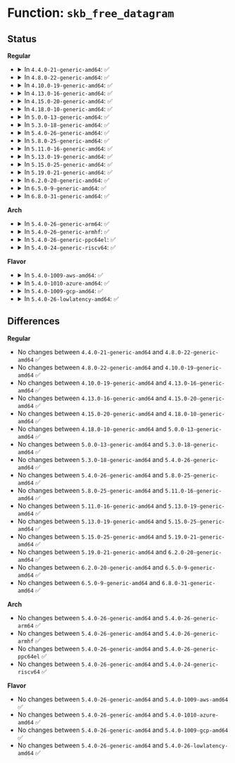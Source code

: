 # Function: <code>skb_free_datagram</code>

## Status
<b>Regular</b>
<ul>
<li>
<details>
<summary>In <code>4.4.0-21-generic-amd64</code>: ✅</summary>

```c
void skb_free_datagram(struct sock * sk, struct sk_buff * skb)
```

```json
{
  "name": "skb_free_datagram",
  "collision_type": "Unique Global",
  "inline_type": "No",
  "funcs": [
    {
      "addr": 18446744071586241792,
      "name": "skb_free_datagram",
      "external": true,
      "loc": "net/core/datagram.c:278",
      "file": "net/core/datagram.c",
      "inline": "seen, unknown",
      "caller_inline": [],
      "caller_func": [
        "net/netlink/af_netlink.c:netlink_recvmsg",
        "net/ipv4/raw.c:raw_recvmsg",
        "net/ipv4/ping.c:ping_recvmsg",
        "net/unix/af_unix.c:unix_accept",
        "net/unix/af_unix.c:unix_dgram_recvmsg",
        "net/ipv6/raw.c:rawv6_recvmsg",
        "net/packet/af_packet.c:packet_recvmsg",
        "net/packet/af_packet.c:packet_recvmsg"
      ]
    }
  ],
  "symbols": [
    {
      "addr": 18446744071586241792,
      "name": "skb_free_datagram",
      "section": ".text",
      "bind": "STB_GLOBAL",
      "size": 63
    }
  ]
}
```
</details>
</li>
<li>
<details>
<summary>In <code>4.8.0-22-generic-amd64</code>: ✅</summary>

```c
void skb_free_datagram(struct sock * sk, struct sk_buff * skb)
```

```json
{
  "name": "skb_free_datagram",
  "collision_type": "Unique Global",
  "inline_type": "No",
  "funcs": [
    {
      "addr": 18446744071586665504,
      "name": "skb_free_datagram",
      "external": true,
      "loc": "net/core/datagram.c:297",
      "file": "net/core/datagram.c",
      "inline": "seen, unknown",
      "caller_inline": [],
      "caller_func": [
        "net/netlink/af_netlink.c:netlink_recvmsg",
        "net/ipv4/raw.c:raw_recvmsg",
        "net/ipv4/ping.c:ping_recvmsg",
        "net/unix/af_unix.c:unix_dgram_recvmsg",
        "net/unix/af_unix.c:unix_accept",
        "net/ipv6/raw.c:rawv6_recvmsg",
        "net/packet/af_packet.c:packet_recvmsg"
      ]
    }
  ],
  "symbols": [
    {
      "addr": 18446744071586665504,
      "name": "skb_free_datagram",
      "section": ".text",
      "bind": "STB_GLOBAL",
      "size": 63
    }
  ]
}
```
</details>
</li>
<li>
<details>
<summary>In <code>4.10.0-19-generic-amd64</code>: ✅</summary>

```c
void skb_free_datagram(struct sock * sk, struct sk_buff * skb)
```

```json
{
  "name": "skb_free_datagram",
  "collision_type": "Unique Global",
  "inline_type": "No",
  "funcs": [
    {
      "addr": 18446744071586850576,
      "name": "skb_free_datagram",
      "external": true,
      "loc": "net/core/datagram.c:305",
      "file": "net/core/datagram.c",
      "inline": "seen, unknown",
      "caller_inline": [],
      "caller_func": [
        "net/netlink/af_netlink.c:netlink_recvmsg",
        "net/ipv4/raw.c:raw_recvmsg",
        "net/ipv4/ping.c:ping_recvmsg",
        "net/unix/af_unix.c:unix_dgram_recvmsg",
        "net/unix/af_unix.c:unix_accept",
        "net/ipv6/raw.c:rawv6_recvmsg",
        "net/packet/af_packet.c:packet_recvmsg"
      ]
    }
  ],
  "symbols": [
    {
      "addr": 18446744071586850576,
      "name": "skb_free_datagram",
      "section": ".text",
      "bind": "STB_GLOBAL",
      "size": 63
    }
  ]
}
```
</details>
</li>
<li>
<details>
<summary>In <code>4.13.0-16-generic-amd64</code>: ✅</summary>

```c
void skb_free_datagram(struct sock * sk, struct sk_buff * skb)
```

```json
{
  "name": "skb_free_datagram",
  "collision_type": "Unique Global",
  "inline_type": "No",
  "funcs": [
    {
      "addr": 18446744071586972176,
      "name": "skb_free_datagram",
      "external": true,
      "loc": "net/core/datagram.c:328",
      "file": "net/core/datagram.c",
      "inline": "seen, unknown",
      "caller_inline": [],
      "caller_func": [
        "net/netlink/af_netlink.c:netlink_recvmsg",
        "net/ipv4/raw.c:raw_recvmsg",
        "net/ipv4/ping.c:ping_recvmsg",
        "net/unix/af_unix.c:unix_dgram_recvmsg",
        "net/unix/af_unix.c:unix_accept",
        "net/ipv6/raw.c:rawv6_recvmsg",
        "net/packet/af_packet.c:packet_recvmsg"
      ]
    }
  ],
  "symbols": [
    {
      "addr": 18446744071586972176,
      "name": "skb_free_datagram",
      "section": ".text",
      "bind": "STB_GLOBAL",
      "size": 66
    }
  ]
}
```
</details>
</li>
<li>
<details>
<summary>In <code>4.15.0-20-generic-amd64</code>: ✅</summary>

```c
void skb_free_datagram(struct sock * sk, struct sk_buff * skb)
```

```json
{
  "name": "skb_free_datagram",
  "collision_type": "Unique Global",
  "inline_type": "No",
  "funcs": [
    {
      "addr": 18446744071587470384,
      "name": "skb_free_datagram",
      "external": true,
      "loc": "net/core/datagram.c:329",
      "file": "net/core/datagram.c",
      "inline": "seen, unknown",
      "caller_inline": [],
      "caller_func": [
        "net/netlink/af_netlink.c:netlink_recvmsg",
        "net/ipv4/raw.c:raw_recvmsg",
        "net/ipv4/ping.c:ping_recvmsg",
        "net/unix/af_unix.c:unix_dgram_recvmsg",
        "net/unix/af_unix.c:unix_accept",
        "net/ipv6/raw.c:rawv6_recvmsg",
        "net/packet/af_packet.c:packet_recvmsg"
      ]
    }
  ],
  "symbols": [
    {
      "addr": 18446744071587470384,
      "name": "skb_free_datagram",
      "section": ".text",
      "bind": "STB_GLOBAL",
      "size": 66
    }
  ]
}
```
</details>
</li>
<li>
<details>
<summary>In <code>4.18.0-10-generic-amd64</code>: ✅</summary>

```c
void skb_free_datagram(struct sock * sk, struct sk_buff * skb)
```

```json
{
  "name": "skb_free_datagram",
  "collision_type": "Unique Global",
  "inline_type": "No",
  "funcs": [
    {
      "addr": 18446744071587775344,
      "name": "skb_free_datagram",
      "external": true,
      "loc": "net/core/datagram.c:327",
      "file": "net/core/datagram.c",
      "inline": "seen, unknown",
      "caller_inline": [],
      "caller_func": [
        "net/netlink/af_netlink.c:netlink_recvmsg",
        "net/ipv4/raw.c:raw_recvmsg",
        "net/ipv4/ping.c:ping_recvmsg",
        "net/unix/af_unix.c:unix_dgram_recvmsg",
        "net/unix/af_unix.c:unix_accept",
        "net/ipv6/raw.c:rawv6_recvmsg",
        "net/packet/af_packet.c:packet_recvmsg"
      ]
    }
  ],
  "symbols": [
    {
      "addr": 18446744071587775344,
      "name": "skb_free_datagram",
      "section": ".text",
      "bind": "STB_GLOBAL",
      "size": 66
    }
  ]
}
```
</details>
</li>
<li>
<details>
<summary>In <code>5.0.0-13-generic-amd64</code>: ✅</summary>

```c
void skb_free_datagram(struct sock * sk, struct sk_buff * skb)
```

```json
{
  "name": "skb_free_datagram",
  "collision_type": "Unique Global",
  "inline_type": "No",
  "funcs": [
    {
      "addr": 18446744071587907568,
      "name": "skb_free_datagram",
      "external": true,
      "loc": "net/core/datagram.c:327",
      "file": "net/core/datagram.c",
      "inline": "seen, unknown",
      "caller_inline": [],
      "caller_func": [
        "net/netlink/af_netlink.c:netlink_recvmsg",
        "net/ipv4/raw.c:raw_recvmsg",
        "net/ipv4/ping.c:ping_recvmsg",
        "net/unix/af_unix.c:unix_dgram_recvmsg",
        "net/unix/af_unix.c:unix_accept",
        "net/ipv6/raw.c:rawv6_recvmsg",
        "net/packet/af_packet.c:packet_recvmsg"
      ]
    }
  ],
  "symbols": [
    {
      "addr": 18446744071587907568,
      "name": "skb_free_datagram",
      "section": ".text",
      "bind": "STB_GLOBAL",
      "size": 66
    }
  ]
}
```
</details>
</li>
<li>
<details>
<summary>In <code>5.3.0-18-generic-amd64</code>: ✅</summary>

```c
void skb_free_datagram(struct sock * sk, struct sk_buff * skb)
```

```json
{
  "name": "skb_free_datagram",
  "collision_type": "Unique Global",
  "inline_type": "No",
  "funcs": [
    {
      "addr": 18446744071588216688,
      "name": "skb_free_datagram",
      "external": true,
      "loc": "net/core/datagram.c:326",
      "file": "net/core/datagram.c",
      "inline": "seen, unknown",
      "caller_inline": [],
      "caller_func": [
        "net/netlink/af_netlink.c:netlink_recvmsg",
        "net/ipv4/raw.c:raw_recvmsg",
        "net/ipv4/ping.c:ping_recvmsg",
        "net/unix/af_unix.c:unix_dgram_recvmsg",
        "net/unix/af_unix.c:unix_accept",
        "net/ipv6/raw.c:rawv6_recvmsg",
        "net/packet/af_packet.c:packet_recvmsg"
      ]
    }
  ],
  "symbols": [
    {
      "addr": 18446744071588216688,
      "name": "skb_free_datagram",
      "section": ".text",
      "bind": "STB_GLOBAL",
      "size": 72
    }
  ]
}
```
</details>
</li>
<li>
<details>
<summary>In <code>5.4.0-26-generic-amd64</code>: ✅</summary>

```c
void skb_free_datagram(struct sock * sk, struct sk_buff * skb)
```

```json
{
  "name": "skb_free_datagram",
  "collision_type": "Unique Global",
  "inline_type": "No",
  "funcs": [
    {
      "addr": 18446744071588421520,
      "name": "skb_free_datagram",
      "external": true,
      "loc": "net/core/datagram.c:326",
      "file": "net/core/datagram.c",
      "inline": "seen, unknown",
      "caller_inline": [],
      "caller_func": [
        "net/netlink/af_netlink.c:netlink_recvmsg",
        "net/ipv4/raw.c:raw_recvmsg",
        "net/ipv4/ping.c:ping_recvmsg",
        "net/unix/af_unix.c:unix_dgram_recvmsg",
        "net/unix/af_unix.c:unix_accept",
        "net/ipv6/raw.c:rawv6_recvmsg",
        "net/packet/af_packet.c:packet_recvmsg"
      ]
    }
  ],
  "symbols": [
    {
      "addr": 18446744071588421520,
      "name": "skb_free_datagram",
      "section": ".text",
      "bind": "STB_GLOBAL",
      "size": 72
    }
  ]
}
```
</details>
</li>
<li>
<details>
<summary>In <code>5.8.0-25-generic-amd64</code>: ✅</summary>

```c
void skb_free_datagram(struct sock * sk, struct sk_buff * skb)
```

```json
{
  "name": "skb_free_datagram",
  "collision_type": "Unique Global",
  "inline_type": "No",
  "funcs": [
    {
      "addr": 18446744071589286368,
      "name": "skb_free_datagram",
      "external": true,
      "loc": "net/core/datagram.c:323",
      "file": "net/core/datagram.c",
      "inline": "seen, unknown",
      "caller_inline": [],
      "caller_func": [
        "net/netlink/af_netlink.c:netlink_recvmsg",
        "net/ipv4/raw.c:raw_recvmsg",
        "net/ipv4/ping.c:ping_recvmsg",
        "net/unix/af_unix.c:unix_dgram_recvmsg",
        "net/unix/af_unix.c:unix_accept",
        "net/ipv6/raw.c:rawv6_recvmsg",
        "net/packet/af_packet.c:packet_recvmsg"
      ]
    }
  ],
  "symbols": [
    {
      "addr": 18446744071589286368,
      "name": "skb_free_datagram",
      "section": ".text",
      "bind": "STB_GLOBAL",
      "size": 76
    }
  ]
}
```
</details>
</li>
<li>
<details>
<summary>In <code>5.11.0-16-generic-amd64</code>: ✅</summary>

```c
void skb_free_datagram(struct sock * sk, struct sk_buff * skb)
```

```json
{
  "name": "skb_free_datagram",
  "collision_type": "Unique Global",
  "inline_type": "No",
  "funcs": [
    {
      "addr": 18446744071589284880,
      "name": "skb_free_datagram",
      "external": true,
      "loc": "net/core/datagram.c:323",
      "file": "net/core/datagram.c",
      "inline": "seen, unknown",
      "caller_inline": [],
      "caller_func": [
        "net/netlink/af_netlink.c:netlink_recvmsg",
        "net/ipv4/raw.c:raw_recvmsg",
        "net/ipv4/ping.c:ping_recvmsg",
        "net/unix/af_unix.c:unix_dgram_recvmsg",
        "net/unix/af_unix.c:unix_accept",
        "net/ipv6/raw.c:rawv6_recvmsg",
        "net/packet/af_packet.c:packet_recvmsg"
      ]
    }
  ],
  "symbols": [
    {
      "addr": 18446744071589284880,
      "name": "skb_free_datagram",
      "section": ".text",
      "bind": "STB_GLOBAL",
      "size": 76
    }
  ]
}
```
</details>
</li>
<li>
<details>
<summary>In <code>5.13.0-19-generic-amd64</code>: ✅</summary>

```c
void skb_free_datagram(struct sock * sk, struct sk_buff * skb)
```

```json
{
  "name": "skb_free_datagram",
  "collision_type": "Unique Global",
  "inline_type": "No",
  "funcs": [
    {
      "addr": 18446744071589178784,
      "name": "skb_free_datagram",
      "external": true,
      "loc": "net/core/datagram.c:323",
      "file": "net/core/datagram.c",
      "inline": "seen, unknown",
      "caller_inline": [],
      "caller_func": [
        "net/netlink/af_netlink.c:netlink_recvmsg",
        "net/ipv4/raw.c:raw_recvmsg",
        "net/ipv4/ping.c:ping_recvmsg",
        "net/unix/af_unix.c:unix_dgram_recvmsg",
        "net/unix/af_unix.c:unix_accept",
        "net/ipv6/raw.c:rawv6_recvmsg",
        "net/packet/af_packet.c:packet_recvmsg"
      ]
    }
  ],
  "symbols": [
    {
      "addr": 18446744071589178784,
      "name": "skb_free_datagram",
      "section": ".text",
      "bind": "STB_GLOBAL",
      "size": 76
    }
  ]
}
```
</details>
</li>
<li>
<details>
<summary>In <code>5.15.0-25-generic-amd64</code>: ✅</summary>

```c
void skb_free_datagram(struct sock * sk, struct sk_buff * skb)
```

```json
{
  "name": "skb_free_datagram",
  "collision_type": "Unique Global",
  "inline_type": "No",
  "funcs": [
    {
      "addr": 18446744071589901344,
      "name": "skb_free_datagram",
      "external": true,
      "loc": "net/core/datagram.c:323",
      "file": "net/core/datagram.c",
      "inline": "seen, unknown",
      "caller_inline": [],
      "caller_func": [
        "net/netlink/af_netlink.c:netlink_recvmsg",
        "net/ipv4/raw.c:raw_recvmsg",
        "net/ipv4/ping.c:ping_recvmsg",
        "net/unix/af_unix.c:__unix_dgram_recvmsg",
        "net/unix/af_unix.c:unix_accept",
        "net/ipv6/raw.c:rawv6_recvmsg",
        "net/packet/af_packet.c:packet_recvmsg"
      ]
    }
  ],
  "symbols": [
    {
      "addr": 18446744071589901344,
      "name": "skb_free_datagram",
      "section": ".text",
      "bind": "STB_GLOBAL",
      "size": 76
    }
  ]
}
```
</details>
</li>
<li>
<details>
<summary>In <code>5.19.0-21-generic-amd64</code>: ✅</summary>

```c
void skb_free_datagram(struct sock * sk, struct sk_buff * skb)
```

```json
{
  "name": "skb_free_datagram",
  "collision_type": "Unique Global",
  "inline_type": "No",
  "funcs": [
    {
      "addr": 18446744071591432272,
      "name": "skb_free_datagram",
      "external": true,
      "loc": "net/core/datagram.c:320",
      "file": "net/core/datagram.c",
      "inline": "seen, unknown",
      "caller_inline": [],
      "caller_func": [
        "net/netlink/af_netlink.c:netlink_recvmsg",
        "net/ipv4/raw.c:raw_recvmsg",
        "net/ipv4/ping.c:ping_recvmsg",
        "net/unix/af_unix.c:__unix_dgram_recvmsg",
        "net/unix/af_unix.c:unix_accept",
        "net/ipv6/raw.c:rawv6_recvmsg",
        "net/packet/af_packet.c:packet_recvmsg",
        "net/mctp/af_mctp.c:mctp_recvmsg"
      ]
    }
  ],
  "symbols": [
    {
      "addr": 18446744071591432272,
      "name": "skb_free_datagram",
      "section": ".text",
      "bind": "STB_GLOBAL",
      "size": 132
    }
  ]
}
```
</details>
</li>
<li>
<details>
<summary>In <code>6.2.0-20-generic-amd64</code>: ✅</summary>

```c
void skb_free_datagram(struct sock * sk, struct sk_buff * skb)
```

```json
{
  "name": "skb_free_datagram",
  "collision_type": "Unique Global",
  "inline_type": "No",
  "funcs": [
    {
      "addr": 18446744071593193952,
      "name": "skb_free_datagram",
      "external": true,
      "loc": "net/core/datagram.c:320",
      "file": "net/core/datagram.c",
      "inline": "seen, unknown",
      "caller_inline": [],
      "caller_func": [
        "net/netlink/af_netlink.c:netlink_recvmsg",
        "net/ipv4/raw.c:raw_recvmsg",
        "net/ipv4/ping.c:ping_recvmsg",
        "net/unix/af_unix.c:__unix_dgram_recvmsg",
        "net/unix/af_unix.c:unix_accept",
        "net/ipv6/raw.c:rawv6_recvmsg",
        "net/ipv6/raw.c:rawv6_recvmsg",
        "net/packet/af_packet.c:packet_recvmsg",
        "net/mctp/af_mctp.c:mctp_recvmsg"
      ]
    }
  ],
  "symbols": [
    {
      "addr": 18446744071593193952,
      "name": "skb_free_datagram",
      "section": ".text",
      "bind": "STB_GLOBAL",
      "size": 27
    }
  ]
}
```
</details>
</li>
<li>
<details>
<summary>In <code>6.5.0-9-generic-amd64</code>: ✅</summary>

```c
void skb_free_datagram(struct sock * sk, struct sk_buff * skb)
```

```json
{
  "name": "skb_free_datagram",
  "collision_type": "Unique Global",
  "inline_type": "No",
  "funcs": [
    {
      "addr": 18446744071593653200,
      "name": "skb_free_datagram",
      "external": true,
      "loc": "net/core/datagram.c:320",
      "file": "net/core/datagram.c",
      "inline": "seen, unknown",
      "caller_inline": [],
      "caller_func": [
        "net/netlink/af_netlink.c:netlink_recvmsg",
        "net/ipv4/raw.c:raw_recvmsg",
        "net/ipv4/ping.c:ping_recvmsg",
        "net/unix/af_unix.c:__unix_dgram_recvmsg",
        "net/unix/af_unix.c:unix_accept",
        "net/ipv6/raw.c:rawv6_recvmsg",
        "net/ipv6/raw.c:rawv6_recvmsg",
        "net/packet/af_packet.c:packet_recvmsg",
        "net/mctp/af_mctp.c:mctp_recvmsg"
      ]
    }
  ],
  "symbols": [
    {
      "addr": 18446744071593653200,
      "name": "skb_free_datagram",
      "section": ".text",
      "bind": "STB_GLOBAL",
      "size": 27
    }
  ]
}
```
</details>
</li>
<li>
<details>
<summary>In <code>6.8.0-31-generic-amd64</code>: ✅</summary>

```c
void skb_free_datagram(struct sock * sk, struct sk_buff * skb)
```

```json
{
  "name": "skb_free_datagram",
  "collision_type": "Unique Global",
  "inline_type": "No",
  "funcs": [
    {
      "addr": 18446744071594429056,
      "name": "skb_free_datagram",
      "external": true,
      "loc": "net/core/datagram.c:321",
      "file": "net/core/datagram.c",
      "inline": "seen, unknown",
      "caller_inline": [],
      "caller_func": [
        "net/netlink/af_netlink.c:netlink_recvmsg",
        "net/ipv4/raw.c:raw_recvmsg",
        "net/ipv4/ping.c:ping_recvmsg",
        "net/unix/af_unix.c:__unix_dgram_recvmsg",
        "net/unix/af_unix.c:unix_accept",
        "net/ipv6/raw.c:rawv6_recvmsg",
        "net/ipv6/raw.c:rawv6_recvmsg",
        "net/packet/af_packet.c:packet_recvmsg",
        "net/mctp/af_mctp.c:mctp_recvmsg"
      ]
    }
  ],
  "symbols": [
    {
      "addr": 18446744071594429056,
      "name": "skb_free_datagram",
      "section": ".text",
      "bind": "STB_GLOBAL",
      "size": 27
    }
  ]
}
```
</details>
</li>
</ul>
<b>Arch</b>
<ul>
<li>
<details>
<summary>In <code>5.4.0-26-generic-arm64</code>: ✅</summary>

```c
void skb_free_datagram(struct sock * sk, struct sk_buff * skb)
```

```json
{
  "name": "skb_free_datagram",
  "collision_type": "Unique Global",
  "inline_type": "No",
  "funcs": [
    {
      "addr": 18446603336501938200,
      "name": "skb_free_datagram",
      "external": true,
      "loc": "net/core/datagram.c:326",
      "file": "net/core/datagram.c",
      "inline": "seen, unknown",
      "caller_inline": [],
      "caller_func": [
        "net/netlink/af_netlink.c:netlink_recvmsg",
        "net/ipv4/raw.c:raw_recvmsg",
        "net/ipv4/ping.c:ping_recvmsg",
        "net/ipv4/ping.c:ping_recvmsg",
        "net/unix/af_unix.c:unix_dgram_recvmsg",
        "net/unix/af_unix.c:unix_accept",
        "net/ipv6/raw.c:rawv6_recvmsg",
        "net/packet/af_packet.c:packet_recvmsg"
      ]
    }
  ],
  "symbols": [
    {
      "addr": 18446603336501938200,
      "name": "skb_free_datagram",
      "section": ".text",
      "bind": "STB_GLOBAL",
      "size": 96
    }
  ]
}
```
</details>
</li>
<li>
<details>
<summary>In <code>5.4.0-26-generic-armhf</code>: ✅</summary>

```c
void skb_free_datagram(struct sock * sk, struct sk_buff * skb)
```

```json
{
  "name": "skb_free_datagram",
  "collision_type": "Unique Global",
  "inline_type": "No",
  "funcs": [
    {
      "addr": 3234696180,
      "name": "skb_free_datagram",
      "external": true,
      "loc": "net/core/datagram.c:326",
      "file": "net/core/datagram.c",
      "inline": "seen, unknown",
      "caller_inline": [],
      "caller_func": [
        "net/netlink/af_netlink.c:netlink_recvmsg",
        "net/ipv4/raw.c:raw_recvmsg",
        "net/ipv4/raw.c:raw_recvmsg",
        "net/ipv4/ping.c:ping_recvmsg",
        "net/unix/af_unix.c:unix_dgram_recvmsg",
        "net/unix/af_unix.c:unix_accept",
        "net/ipv6/raw.c:rawv6_recvmsg",
        "net/packet/af_packet.c:packet_recvmsg"
      ]
    }
  ],
  "symbols": [
    {
      "addr": 3234696180,
      "name": "skb_free_datagram",
      "section": ".text",
      "bind": "STB_GLOBAL",
      "size": 76
    }
  ]
}
```
</details>
</li>
<li>
<details>
<summary>In <code>5.4.0-26-generic-ppc64el</code>: ✅</summary>

```c
void skb_free_datagram(struct sock * sk, struct sk_buff * skb)
```

```json
{
  "name": "skb_free_datagram",
  "collision_type": "Unique Global",
  "inline_type": "No",
  "funcs": [
    {
      "addr": 13835058055295359328,
      "name": "skb_free_datagram",
      "external": true,
      "loc": "net/core/datagram.c:326",
      "file": "net/core/datagram.c",
      "inline": "seen, unknown",
      "caller_inline": [],
      "caller_func": [
        "net/netlink/af_netlink.c:netlink_recvmsg",
        "net/ipv4/raw.c:raw_recvmsg",
        "net/ipv4/ping.c:ping_recvmsg",
        "net/ipv4/ping.c:ping_recvmsg",
        "net/unix/af_unix.c:unix_dgram_recvmsg",
        "net/unix/af_unix.c:unix_accept",
        "net/ipv6/raw.c:rawv6_recvmsg",
        "net/packet/af_packet.c:packet_recvmsg"
      ]
    }
  ],
  "symbols": [
    {
      "addr": 13835058055295359328,
      "name": "skb_free_datagram",
      "section": ".text",
      "bind": "STB_GLOBAL",
      "size": 136
    }
  ]
}
```
</details>
</li>
<li>
<details>
<summary>In <code>5.4.0-24-generic-riscv64</code>: ✅</summary>

```c
void skb_free_datagram(struct sock * sk, struct sk_buff * skb)
```

```json
{
  "name": "skb_free_datagram",
  "collision_type": "Unique Global",
  "inline_type": "No",
  "funcs": [
    {
      "addr": 18446743936278245938,
      "name": "skb_free_datagram",
      "external": true,
      "loc": "net/core/datagram.c:326",
      "file": "net/core/datagram.c",
      "inline": "seen, unknown",
      "caller_inline": [],
      "caller_func": [
        "net/netlink/af_netlink.c:netlink_recvmsg",
        "net/ipv4/raw.c:raw_recvmsg",
        "net/ipv4/ping.c:ping_recvmsg",
        "net/ipv4/ping.c:ping_recvmsg",
        "net/unix/af_unix.c:unix_dgram_recvmsg",
        "net/unix/af_unix.c:unix_accept",
        "net/ipv6/raw.c:rawv6_recvmsg",
        "net/packet/af_packet.c:packet_recvmsg"
      ]
    }
  ],
  "symbols": [
    {
      "addr": 18446743936278245938,
      "name": "skb_free_datagram",
      "section": ".text",
      "bind": "STB_GLOBAL",
      "size": 88
    }
  ]
}
```
</details>
</li>
</ul>
<b>Flavor</b>
<ul>
<li>
<details>
<summary>In <code>5.4.0-1009-aws-amd64</code>: ✅</summary>

```c
void skb_free_datagram(struct sock * sk, struct sk_buff * skb)
```

```json
{
  "name": "skb_free_datagram",
  "collision_type": "Unique Global",
  "inline_type": "No",
  "funcs": [
    {
      "addr": 18446744071588028304,
      "name": "skb_free_datagram",
      "external": true,
      "loc": "net/core/datagram.c:326",
      "file": "net/core/datagram.c",
      "inline": "seen, unknown",
      "caller_inline": [],
      "caller_func": [
        "net/netlink/af_netlink.c:netlink_recvmsg",
        "net/ipv4/raw.c:raw_recvmsg",
        "net/ipv4/ping.c:ping_recvmsg",
        "net/unix/af_unix.c:unix_dgram_recvmsg",
        "net/unix/af_unix.c:unix_accept",
        "net/ipv6/raw.c:rawv6_recvmsg",
        "net/packet/af_packet.c:packet_recvmsg"
      ]
    }
  ],
  "symbols": [
    {
      "addr": 18446744071588028304,
      "name": "skb_free_datagram",
      "section": ".text",
      "bind": "STB_GLOBAL",
      "size": 72
    }
  ]
}
```
</details>
</li>
<li>
<details>
<summary>In <code>5.4.0-1010-azure-amd64</code>: ✅</summary>

```c
void skb_free_datagram(struct sock * sk, struct sk_buff * skb)
```

```json
{
  "name": "skb_free_datagram",
  "collision_type": "Unique Global",
  "inline_type": "No",
  "funcs": [
    {
      "addr": 18446744071587741392,
      "name": "skb_free_datagram",
      "external": true,
      "loc": "net/core/datagram.c:326",
      "file": "net/core/datagram.c",
      "inline": "seen, unknown",
      "caller_inline": [],
      "caller_func": [
        "net/netlink/af_netlink.c:netlink_recvmsg",
        "net/ipv4/raw.c:raw_recvmsg",
        "net/ipv4/ping.c:ping_recvmsg",
        "net/unix/af_unix.c:unix_dgram_recvmsg",
        "net/unix/af_unix.c:unix_accept",
        "net/ipv6/raw.c:rawv6_recvmsg",
        "net/packet/af_packet.c:packet_recvmsg"
      ]
    }
  ],
  "symbols": [
    {
      "addr": 18446744071587741392,
      "name": "skb_free_datagram",
      "section": ".text",
      "bind": "STB_GLOBAL",
      "size": 72
    }
  ]
}
```
</details>
</li>
<li>
<details>
<summary>In <code>5.4.0-1009-gcp-amd64</code>: ✅</summary>

```c
void skb_free_datagram(struct sock * sk, struct sk_buff * skb)
```

```json
{
  "name": "skb_free_datagram",
  "collision_type": "Unique Global",
  "inline_type": "No",
  "funcs": [
    {
      "addr": 18446744071588360080,
      "name": "skb_free_datagram",
      "external": true,
      "loc": "net/core/datagram.c:326",
      "file": "net/core/datagram.c",
      "inline": "seen, unknown",
      "caller_inline": [],
      "caller_func": [
        "net/netlink/af_netlink.c:netlink_recvmsg",
        "net/ipv4/raw.c:raw_recvmsg",
        "net/ipv4/ping.c:ping_recvmsg",
        "net/unix/af_unix.c:unix_dgram_recvmsg",
        "net/unix/af_unix.c:unix_accept",
        "net/ipv6/raw.c:rawv6_recvmsg",
        "net/packet/af_packet.c:packet_recvmsg"
      ]
    }
  ],
  "symbols": [
    {
      "addr": 18446744071588360080,
      "name": "skb_free_datagram",
      "section": ".text",
      "bind": "STB_GLOBAL",
      "size": 72
    }
  ]
}
```
</details>
</li>
<li>
<details>
<summary>In <code>5.4.0-26-lowlatency-amd64</code>: ✅</summary>

```c
void skb_free_datagram(struct sock * sk, struct sk_buff * skb)
```

```json
{
  "name": "skb_free_datagram",
  "collision_type": "Unique Global",
  "inline_type": "No",
  "funcs": [
    {
      "addr": 18446744071588495632,
      "name": "skb_free_datagram",
      "external": true,
      "loc": "net/core/datagram.c:326",
      "file": "net/core/datagram.c",
      "inline": "seen, unknown",
      "caller_inline": [],
      "caller_func": [
        "net/netlink/af_netlink.c:netlink_recvmsg",
        "net/ipv4/raw.c:raw_recvmsg",
        "net/ipv4/ping.c:ping_recvmsg",
        "net/unix/af_unix.c:unix_dgram_recvmsg",
        "net/unix/af_unix.c:unix_accept",
        "net/ipv6/raw.c:rawv6_recvmsg",
        "net/packet/af_packet.c:packet_recvmsg"
      ]
    }
  ],
  "symbols": [
    {
      "addr": 18446744071588495632,
      "name": "skb_free_datagram",
      "section": ".text",
      "bind": "STB_GLOBAL",
      "size": 72
    }
  ]
}
```
</details>
</li>
</ul>

## Differences
<b>Regular</b>
<ul>
<li>
No changes between <code>4.4.0-21-generic-amd64</code> and <code>4.8.0-22-generic-amd64</code> ✅
</li>
<li>
No changes between <code>4.8.0-22-generic-amd64</code> and <code>4.10.0-19-generic-amd64</code> ✅
</li>
<li>
No changes between <code>4.10.0-19-generic-amd64</code> and <code>4.13.0-16-generic-amd64</code> ✅
</li>
<li>
No changes between <code>4.13.0-16-generic-amd64</code> and <code>4.15.0-20-generic-amd64</code> ✅
</li>
<li>
No changes between <code>4.15.0-20-generic-amd64</code> and <code>4.18.0-10-generic-amd64</code> ✅
</li>
<li>
No changes between <code>4.18.0-10-generic-amd64</code> and <code>5.0.0-13-generic-amd64</code> ✅
</li>
<li>
No changes between <code>5.0.0-13-generic-amd64</code> and <code>5.3.0-18-generic-amd64</code> ✅
</li>
<li>
No changes between <code>5.3.0-18-generic-amd64</code> and <code>5.4.0-26-generic-amd64</code> ✅
</li>
<li>
No changes between <code>5.4.0-26-generic-amd64</code> and <code>5.8.0-25-generic-amd64</code> ✅
</li>
<li>
No changes between <code>5.8.0-25-generic-amd64</code> and <code>5.11.0-16-generic-amd64</code> ✅
</li>
<li>
No changes between <code>5.11.0-16-generic-amd64</code> and <code>5.13.0-19-generic-amd64</code> ✅
</li>
<li>
No changes between <code>5.13.0-19-generic-amd64</code> and <code>5.15.0-25-generic-amd64</code> ✅
</li>
<li>
No changes between <code>5.15.0-25-generic-amd64</code> and <code>5.19.0-21-generic-amd64</code> ✅
</li>
<li>
No changes between <code>5.19.0-21-generic-amd64</code> and <code>6.2.0-20-generic-amd64</code> ✅
</li>
<li>
No changes between <code>6.2.0-20-generic-amd64</code> and <code>6.5.0-9-generic-amd64</code> ✅
</li>
<li>
No changes between <code>6.5.0-9-generic-amd64</code> and <code>6.8.0-31-generic-amd64</code> ✅
</li>
</ul>
<b>Arch</b>
<ul>
<li>
No changes between <code>5.4.0-26-generic-amd64</code> and <code>5.4.0-26-generic-arm64</code> ✅
</li>
<li>
No changes between <code>5.4.0-26-generic-amd64</code> and <code>5.4.0-26-generic-armhf</code> ✅
</li>
<li>
No changes between <code>5.4.0-26-generic-amd64</code> and <code>5.4.0-26-generic-ppc64el</code> ✅
</li>
<li>
No changes between <code>5.4.0-26-generic-amd64</code> and <code>5.4.0-24-generic-riscv64</code> ✅
</li>
</ul>
<b>Flavor</b>
<ul>
<li>
No changes between <code>5.4.0-26-generic-amd64</code> and <code>5.4.0-1009-aws-amd64</code> ✅
</li>
<li>
No changes between <code>5.4.0-26-generic-amd64</code> and <code>5.4.0-1010-azure-amd64</code> ✅
</li>
<li>
No changes between <code>5.4.0-26-generic-amd64</code> and <code>5.4.0-1009-gcp-amd64</code> ✅
</li>
<li>
No changes between <code>5.4.0-26-generic-amd64</code> and <code>5.4.0-26-lowlatency-amd64</code> ✅
</li>
</ul>
